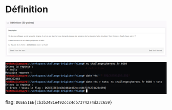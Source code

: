 # Définition​

![Consigne](img/consigne.png)

![flag](img/flag.png)

flag: `DGSESIEE{cb3b3481e492ccc4db7374274d23c659}`
